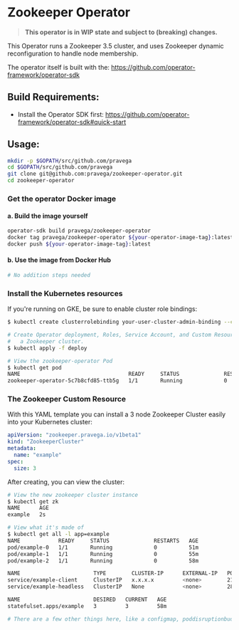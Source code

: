 # Zookeeper Operator
>**This operator is in WIP state and subject to (breaking) changes.**

This Operator runs a Zookeeper 3.5 cluster, and uses Zookeeper dynamic reconfiguration to handle node membership.

The operator itself is built with the: https://github.com/operator-framework/operator-sdk

## Build Requirements:
 - Install the Operator SDK first: https://github.com/operator-framework/operator-sdk#quick-start

## Usage:

```bash
mkdir -p $GOPATH/src/github.com/pravega
cd $GOPATH/src/github.com/pravega
git clone git@github.com:pravega/zookeeper-operator.git
cd zookeeper-operator
```

### Get the operator Docker image

#### a. Build the image yourself

```bash
operator-sdk build pravega/zookeeper-operator
docker tag pravega/zookeeper-operator ${your-operator-image-tag}:latest
docker push ${your-operator-image-tag}:latest
```

#### b. Use the image from Docker Hub

```bash
# No addition steps needed
```

### Install the Kubernetes resources

If you're running on GKE, be sure to enable cluster role bindings:
```bash
$ kubectl create clusterrolebinding your-user-cluster-admin-binding --clusterrole=cluster-admin --user=<your.google.cloud.email@example.org>
```

```bash
# Create Operator deployment, Roles, Service Account, and Custom Resource Definition for
#   a Zookeeper cluster.
$ kubectl apply -f deploy

# View the zookeeper-operator Pod
$ kubectl get pod
NAME                                  READY     STATUS              RESTARTS   AGE
zookeeper-operator-5c7b8cfd85-ttb5g   1/1       Running             0          5m
```

### The Zookeeper Custom Resource

With this YAML template you can install a 3 node Zookeeper Cluster easily into your Kubernetes cluster:

```yaml
apiVersion: "zookeeper.pravega.io/v1beta1"
kind: "ZookeeperCluster"
metadata:
  name: "example"
spec:
  size: 3
```

After creating, you can view the cluster:

```bash
# View the new zookeeper cluster instance
$ kubectl get zk
NAME      AGE
example   2s

# View what it's made of
$ kubectl get all -l app=example
NAME            READY     STATUS              RESTARTS   AGE
pod/example-0   1/1       Running             0          51m
pod/example-1   1/1       Running             0          55m
pod/example-2   1/1       Running             0          58m

NAME                       TYPE        CLUSTER-IP      EXTERNAL-IP   PORT(S)             AGE
service/example-client     ClusterIP   x.x.x.x         <none>        2181/TCP            51m
service/example-headless   ClusterIP   None            <none>        2888/TCP,3888/TCP   51m

NAME                       DESIRED   CURRENT   AGE
statefulset.apps/example   3         3         58m

# There are a few other things here, like a configmap, poddisruptionbudget, etc...
```
